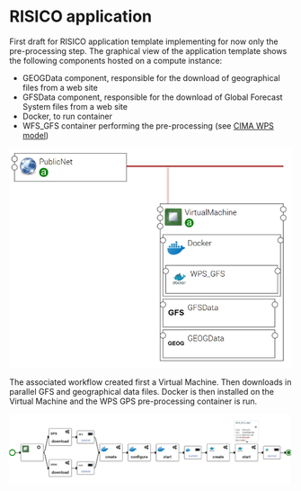# RISICO application

First draft for RISICO application template implementing for now only the pre-processing step.
The graphical view of the application template shows the following components hosted
on a compute instance:

* GEOGData component, responsible for the download of geographical files from a web site
* GFSData component, responsible for the download of Global Forecast System files from a web site
* Docker, to run container
* WFS_GFS container performing the pre-processing (see [CIMA WPS model](https://github.com/cima-lexis/wps.docker))

![App template](images/risico_app.png)

The associated workflow created first a Virtual Machine.
Then downloads in parallel GFS and geographical data files.
Docker is then installed on the Virtual Machine and the WPS GPS pre-processing container is run.

![Workflow ](images/risico_worfklow.png)


